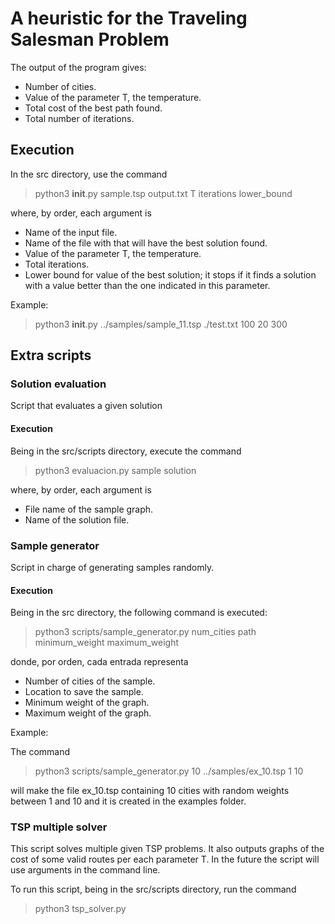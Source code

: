 # A heuristic for the Traveling Salesman Problem

The output of the program gives:
- Number of cities.
- Value of the parameter T, the temperature.
- Total cost of the best path found.
- Total number of iterations.

## Execution

In the src directory, use the command

> python3 __init__.py sample.tsp output.txt T iterations lower_bound

where, by order, each argument is

- Name of the input file.
- Name of the file with that will have the best solution found.
- Value of the parameter T, the temperature.
- Total iterations.
- Lower bound for value of the best solution; it stops if it finds a solution with a value better than the one indicated in this parameter.

Example:

> python3 __init__.py ../samples/sample_11.tsp ./test.txt 100 20 300

## Extra scripts

### Solution evaluation

Script that evaluates a given solution

#### Execution

Being in the src/scripts directory, execute the command

> python3 evaluacion.py sample solution

where, by order, each argument is

- File name of the sample graph.
- Name of the solution file.

### Sample generator

Script in charge of generating samples randomly.

#### Execution

Being in the src directory, the following command is executed:

> python3 scripts/sample_generator.py num_cities path minimum_weight maximum_weight 

donde, por orden, cada entrada representa

- Number of cities of the sample.
- Location to save the sample.
- Minimum weight of the graph.
- Maximum weight of the graph.

Example:

The command

> python3 scripts/sample_generator.py 10 ../samples/ex_10.tsp 1 10

will make the file ex_10.tsp containing 10 cities with random weights between 1 and 10 and it is created in the examples folder.

### TSP multiple solver

This script solves multiple given TSP problems. It also outputs graphs of the cost of some valid routes per each parameter T. In the future the script will use arguments in the command line.

To run this script, being in the src/scripts directory, run the command

> python3 tsp_solver.py

